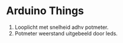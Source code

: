 # Arduino Things

1. Looplicht met snelheid adhv potmeter.
2. Potmeter weerstand uitgebeeld door leds.
